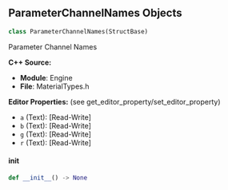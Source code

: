## ParameterChannelNames Objects

```python
class ParameterChannelNames(StructBase)
```

Parameter Channel Names

**C++ Source:**

- **Module**: Engine
- **File**: MaterialTypes.h

**Editor Properties:** (see get_editor_property/set_editor_property)

- ``a`` (Text):  [Read-Write]
- ``b`` (Text):  [Read-Write]
- ``g`` (Text):  [Read-Write]
- ``r`` (Text):  [Read-Write]

<a id="unreal.ParameterChannelNames.__init__"></a>

#### __init__

```python
def __init__() -> None
```

<a id="unreal.MovieSceneSkeletalAnimationParams"></a>